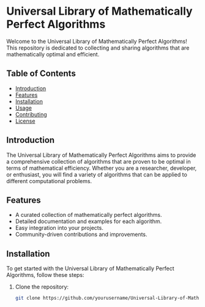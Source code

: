 # Universal Library of Mathematically Perfect Algorithms

Welcome to the Universal Library of Mathematically Perfect Algorithms! This repository is dedicated to collecting and sharing algorithms that are mathematically optimal and efficient.

## Table of Contents

- [Introduction](#introduction)
- [Features](#features)
- [Installation](#installation)
- [Usage](#usage)
- [Contributing](#contributing)
- [License](#license)

## Introduction

The Universal Library of Mathematically Perfect Algorithms aims to provide a comprehensive collection of algorithms that are proven to be optimal in terms of mathematical efficiency. Whether you are a researcher, developer, or enthusiast, you will find a variety of algorithms that can be applied to different computational problems.

## Features

- A curated collection of mathematically perfect algorithms.
- Detailed documentation and examples for each algorithm.
- Easy integration into your projects.
- Community-driven contributions and improvements.

## Installation

To get started with the Universal Library of Mathematically Perfect Algorithms, follow these steps:

1. Clone the repository:
   ```bash
   git clone https://github.com/yourusername/Universal-Library-of-Mathematically-Perfect-Algorithms.git
